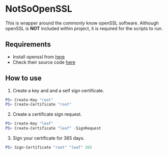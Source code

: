NotSoOpenSSL
============
This is wrapper around the commonly know openSSL software. Although openSSL is **NOT** included within project, it is required for the scripts to run.

Requirements
------------
+ Install openssl from [here](https://www.openssl.org/)
+ Check their source code [here](https://github.com/openssl/openssl)

How to use
----------

1. Create a key and and a self sign certificate.
```powershell
PS> Create-Key "root"
PS> Create-Certificate "root"
```

2. Create a certificate sign request.
```powershell
PS> Create-Key "leaf"
PS> Create-Certificate "leaf" -SignRequest
```

3. Sign your certificate for 365 days.
```powershell
PS> Sign-Certificate "root" "leaf" 365
```
